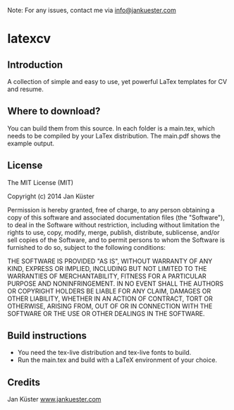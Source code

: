 Note: For any issues, contact me via [info@jankuester.com](mailto:info@jankuester.com)

latexcv
=======

Introduction
------------

A collection of simple and easy to use, yet powerful LaTex templates for CV and resume.


Where to download?
------------------

You can build them from this source. In each folder is a main.tex, which needs to be compiled by your LaTex distribution. The main.pdf shows the example output.


License
-------

The MIT License (MIT)

Copyright (c) 2014 Jan Küster

Permission is hereby granted, free of charge, to any person obtaining a copy
of this software and associated documentation files (the "Software"), to deal
in the Software without restriction, including without limitation the rights
to use, copy, modify, merge, publish, distribute, sublicense, and/or sell
copies of the Software, and to permit persons to whom the Software is
furnished to do so, subject to the following conditions:
	
THE SOFTWARE IS PROVIDED "AS IS", WITHOUT WARRANTY OF ANY KIND, EXPRESS OR
IMPLIED, INCLUDING BUT NOT LIMITED TO THE WARRANTIES OF MERCHANTABILITY,
FITNESS FOR A PARTICULAR PURPOSE AND NONINFRINGEMENT. IN NO EVENT SHALL THE
AUTHORS OR COPYRIGHT HOLDERS BE LIABLE FOR ANY CLAIM, DAMAGES OR OTHER
LIABILITY, WHETHER IN AN ACTION OF CONTRACT, TORT OR OTHERWISE, ARISING FROM,
OUT OF OR IN CONNECTION WITH THE SOFTWARE OR THE USE OR OTHER DEALINGS IN
THE SOFTWARE.


Build instructions
------------------

- You need the tex-live distribution and tex-live fonts to build.
- Run the main.tex and build with a LaTeX environment of your choice.


Credits
-------

Jan Küster
www.jankuester.com

